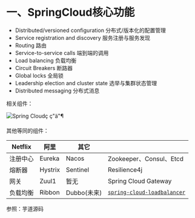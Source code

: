 # 一、SpringCloud核心功能

- Distributed/versioned configuration 分布式/版本化的配置管理
- Service registration and discovery 服务注册与服务发现
- Routing 路由
- Service-to-service calls 端到端的调用
- Load balancing 负载均衡
- Circuit Breakers 断路器
- Global locks 全局锁
- Leadership election and cluster state 选举与集群状态管理
- Distributed messaging 分布式消息

相关组件：

![Spring Cloudç ç"ä"¶](/Users/jack/Desktop/md/images/4935fcc0a209fd1d4b70cade94986f59.jpeg)

其他等同的组件：

| Netflix  | 阿里    | 其它        |                                                              |
| -------- | ------- | ----------- | ------------------------------------------------------------ |
| 注册中心 | Eureka  | Nacos       | Zookeeper、Consul、Etcd                                      |
| 熔断器   | Hystrix | Sentinel    | Resilience4j                                                 |
| 网关     | Zuul1   | 暂无        | Spring Cloud Gateway                                         |
| 负载均衡 | Ribbon  | Dubbo(未来) | [`spring-cloud-loadbalancer`](https://github.com/spring-cloud/spring-cloud-commons/tree/master/spring-cloud-loadbalancer) |













































参照：芋道源码